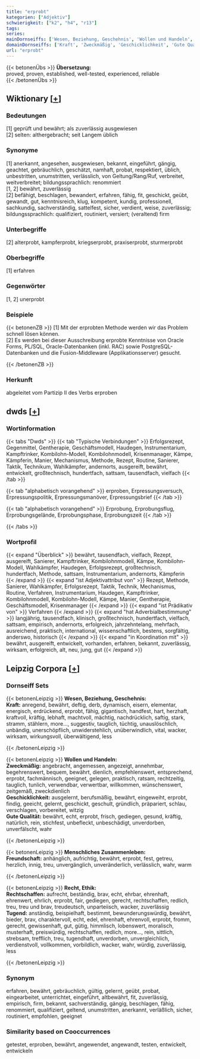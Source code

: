 ```yaml
---
title: "erprobt"
kategorien: ["Adjektiv"]
schwierigkeit: ["k2", "h4", "r13"]
tags:
series:
mainDornseiffs: ['Wesen, Beziehung, Geschehnis', 'Wollen und Handeln', 'Menschliches Zusammenleben', 'Recht, Ethik']
domainDornseiffs: ['Kraft', 'Zweckmäßig', 'Geschicklichkeit', 'Gute Qualität', 'Freundschaft', 'Rechtschaffen', 'Tugend']
url: "erprobt"
---
```


{{< betonenÜbs >}}
**Übersetzung:**  
proved, proven, established, well-tested, experienced, reliable  
{{< /betonenÜbs >}}

## Wiktionary [[+](https://de.wiktionary.org/wiki/erprobt)]

### Bedeutungen
[1] geprüft und bewährt; als zuverlässig ausgewiesen  
[2] selten: althergebracht; seit Langem üblich  

### Synonyme
[1] anerkannt, angesehen, ausgewiesen, bekannt, eingeführt, gängig, geachtet, gebräuchlich, geschätzt, namhaft, probat, respektiert, üblich, unbestritten, unumstritten, verlässlich, von Geltung/Rang/Ruf, verbreitet, weitverbreitet; bildungssprachlich: renommiert  
[1, 2] bewährt, zuverlässig  
[2] befähigt, beschlagen, bewandert, erfahren, fähig, fit, geschickt, geübt, gewandt, gut, kenntnisreich, klug, kompetent, kundig, professionell, sachkundig, sachverständig, sattelfest, sicher, verdient, weise, zuverlässig; bildungssprachlich: qualifiziert, routiniert, versiert; (veraltend) firm  

### Unterbegriffe
[2] alterprobt, kampferprobt, kriegserprobt, praxiserprobt, sturmerprobt  

### Oberbegriffe
[1] erfahren  

### Gegenwörter
[1, 2] unerprobt  

### Beispiele
{{< betonenZB >}}
[1] Mit der erprobten Methode werden wir das Problem schnell lösen können.  
[2] Es werden bei dieser Ausschreibung erprobte Kenntnisse von Oracle Forms, PL/SQL, Oracle-Datenbanken (inkl. RAC) sowie PostgreSQL-Datenbanken und die Fusion-Middleware (Applikationsserver) gesucht.  

{{< /betonenZB >}}
### Herkunft
abgeleitet vom Partizip II des Verbs erproben  



## dwds [[+](https://www.dwds.de/wb/erprobt)]

### Wortinformation
{{< tabs "Dwds" >}}
{{< tab "Typische Verbindungen" >}}
Erfolgsrezept, Gegenmittel, Gentherapie, Geschäftsmodell, Haudegen, Instrumentarium, Kampftrinker, Kombilohn-Modell, Kombilohnmodell, Krisenmanager, Kämpe, Kämpferin, Manier, Mechanismus, Methode, Rezept, Routine, Sanierer, Taktik, Technikum, Wahlkämpfer, andernorts, ausgereift, bewährt, entwickelt, großtechnisch, hundertfach, sattsam, tausendfach, vielfach
{{< /tab >}}

{{< tab "alphabetisch vorangehend" >}}
erproben, Erpressungsversuch, Erpressungspolitik, Erpressungsmanöver, Erpressungsbrief
{{< /tab >}}

{{< tab "alphabetisch vorangehend" >}}
Erprobung, Erprobungsflug, Erprobungsgelände, Erprobungsphase, Erprobungszeit
{{< /tab >}}

{{< /tabs >}}

### Wortprofil
{{< expand "Überblick" >}} bewährt, tausendfach, vielfach, Rezept, ausgereift, Sanierer, Kampftrinker, Kombilohnmodell, Kämpe, Kombilohn-Modell, Wahlkämpfer, Haudegen, Erfolgsrezept, großtechnisch, hundertfach, Methode, sattsam, Instrumentarium, andernorts, Kämpferin {{< /expand >}}
{{< expand "ist Adjektivattribut von" >}} Rezept, Methode, Sanierer, Wahlkämpfer, Erfolgsrezept, Taktik, Technik, Mechanismus, Routine, Verfahren, Instrumentarium, Haudegen, Kampftrinker, Kombilohnmodell, Kombilohn-Modell, Kämpe, Manier, Gentherapie, Geschäftsmodell, Krisenmanager {{< /expand >}}
{{< expand "ist Prädikativ von" >}} Verfahren {{< /expand >}}
{{< expand "hat Adverbialbestimmung" >}} langjährig, tausendfach, klinisch, großtechnisch, hundertfach, vielfach, sattsam, empirisch, andernorts, erfolgreich, jahrzehntelang, mehrfach, ausreichend, praktisch, international, wissenschaftlich, bestens, sorgfältig, anderswo, historisch {{< /expand >}}
{{< expand "in Koordination mit" >}} bewährt, ausgereift, entwickelt, vorhanden, erfahren, bekannt, zuverlässig, wirksam, erfolgreich, alt, neu, jung, gut {{< /expand >}}

## Leipzig Corpora [[+](https://corpora.uni-leipzig.de/en/res?word=erprobt&corpusId=deu_newscrawl-public_2018)]

### Dornseiff Sets
{{< betonenLeipzig >}}
**Wesen, Beziehung, Geschehnis:**  
**Kraft:** anregend, bewährt, deftig, derb, dynamisch, eisern, elementar, energisch, erdrückend, erprobt, fähig, gigantisch, handfest, hart, herzhaft, kraftvoll, kräftig, lebhaft, machtvoll, mächtig, nachdrücklich, saftig, stark, stramm, stählern, more..., suggestiv, tauglich, tüchtig, unauslöschlich, unbändig, unerschöpflich, unwiderstehlich, unüberwindlich, vital, wacker, wirksam, wirkungsvoll, überwältigend, less  

{{< /betonenLeipzig >}}


{{< betonenLeipzig >}}
**Wollen und Handeln:**  
**Zweckmäßig:** angebracht, angemessen, angezeigt, annehmbar, begehrenswert, bequem, bewährt, dienlich, empfehlenswert, entsprechend, erprobt, fachmännisch, geeignet, gelegen, praktisch, ratsam, rechtzeitig, tauglich, tunlich, verwendbar, verwertbar, willkommen, wünschenswert, zeitgemäß, zweckdienlich  
**Geschicklichkeit:** ausgelernt, berufsmäßig, bewährt, eingeweiht, erprobt, findig, geeicht, gelernt, geschickt, geschult, gründlich, präpariert, schlau, verschlagen, vorbereitet, witzig  
**Gute Qualität:** bewährt, echt, erprobt, frisch, gediegen, gesund, kräftig, natürlich, rein, stichfest, unbefleckt, unbeschädigt, unverdorben, unverfälscht, wahr  

{{< /betonenLeipzig >}}


{{< betonenLeipzig >}}
**Menschliches Zusammenleben:**  
**Freundschaft:** anhänglich, aufrichtig, bewährt, erprobt, fest, getreu, herzlich, innig, treu, unvergänglich, unveränderlich, verlässlich, wahr, warm  

{{< /betonenLeipzig >}}


{{< betonenLeipzig >}}
**Recht, Ethik:**  
**Rechtschaffen:** aufrecht, beständig, brav, echt, ehrbar, ehrenhaft, ehrenwert, ehrlich, erprobt, fair, gediegen, gerecht, rechtschaffen, redlich, treu, treu und brav, treudeutsch, unparteiisch, wacker, zuverlässig  
**Tugend:** anständig, beispielhaft, bestimmt, bewunderungswürdig, bewährt, bieder, brav, charaktervoll, echt, edel, ehrenhaft, ehrenvoll, erprobt, fromm, gerecht, gewissenhaft, gut, gütig, himmlisch, lobenswert, moralisch, musterhaft, preiswürdig, rechtschaffen, redlich, more..., rein, sittlich, strebsam, trefflich, treu, tugendhaft, unverdorben, unvergleichlich, verdienstvoll, vollkommen, vorbildlich, wacker, wahr, würdig, zuverlässig, less  

{{< /betonenLeipzig >}}

### Synonym
erfahren, bewährt, gebräuchlich, gültig, gelernt, geübt, probat, eingearbeitet, unterrichtet, eingeführt, altbewährt, fit, zuverlässig, empirisch, firm, bekannt, sachverständig, gängig, beschlagen, fähig, renommiert, qualifiziert, geltend, unumstritten, anerkannt, verläßlich, sicher, routiniert, empfohlen, geeignet


### Similarity based on Cooccurrences
getestet, erproben, bewährt, angewendet, angewandt, testen, entwickelt, entwickeln

